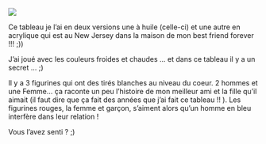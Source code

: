 ![](/images/posts/image13.jpg)

Ce tableau je l’ai en deux versions une à huile (celle-ci) et une autre en acrylique qui est au New Jersey dans la maison de mon best friend forever !!! ;))

J’ai joué avec les couleurs froides et chaudes …  et dans ce tableau il y a un secret … ;)

Il y a 3 figurines qui ont des tirés blanches au niveau du coeur. 2 hommes et une Femme… ça raconte un peu l’histoire de mon meilleur ami et la fille qu’il aimait (il faut dire que ça fait des années que j’ai fait ce tableau !! ). Les figurines rouges, la femme et garçon, s’aiment alors qu’un homme en bleu interfère dans leur relation !

Vous l’avez senti ? ;)
